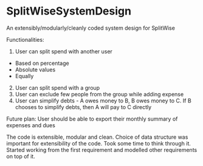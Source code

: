 # SplitWiseSystemDesign
An extensibly/modularly/cleanly coded system design for SplitWise

Functionalities:
1. User can split spend with another user
- Based on percentage
- Absolute values
- Equally

2. User can split spend with a group
3. User can exclude few people from the group while adding expense
4. User can simplify debts - A owes money to B, B owes money to C. If B chooses to simplify debts, then A will pay to C directly

Future plan: User should be able to export their monthly summary of expenses and dues

The code is extensible, modular and clean.
Choice of data structure was important for extensibility of the code. Took some time to think through it.
Started working from the first requirement and modelled other requirements on top of it.
